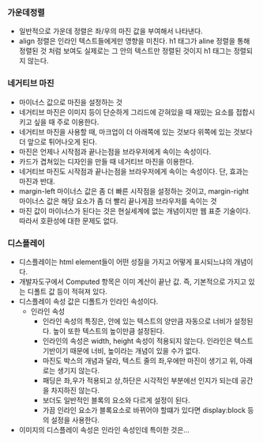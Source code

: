 ### 가운데정렬
- 일반적으로 가운데 정렬은 좌/우의 마진 값을 부여해서 나타낸다.
- align 정렬은 인라인 텍스트들에게만 영향을 미친다. h1 태그가 aline 정렬을 통해
정렬된 것 처럼 보여도 실제로는 그 안의 텍스트만 정렬된 것이지 h1 태그는 정렬되지 않는다.

### 네거티브 마진
- 마이너스 값으로 마진을 설정하는 것
- 네거티브 마진은 이미지 등이 단순하게 그리드에 갇혀있을 때 재밌는 요소를 접합시키고 싶을 때
주로 이용한다.
- 네거티브 마진을 사용할 때, 마크업이 더 아래쪽에 있는 것보다 위쪽에 있는 것보다 더 앞으로 튀어나오게 된다.
- 마진은 언제나 시작점과 끝나는점을 브라우저에게 속이는 속성이다.
- 카드가 겹쳐있는 디자인을 만들 때 네거티브 마진을 이용한다.
- 네거티브 마진도 시작점과 끝나는점을 브라우저에게 속이는 속성이다. 단, 효과는 마진과 반대.
- margin-left 마이너스 값은 좀 더 빠른 시작점을 설정하는 것이고, margin-right 마이너스 값은 해당 요소가 좀 더 빨리 끝나게끔
브라우저를 속이는 것
- 마진 값이 마이너스가 된다는 것은 현실세계에 없는 개념이지만 웹 표준 기술이다. 따라서 호환성에 대한 문제도 없다.

### 디스플레이
- 디스플레이는 html element들이 어떤 성질을 가지고 어떻게 표시되느냐의 개념이다.
- 개발자도구에서 Computed 항목은 이미 계산이 끝난 값. 즉, 기본적으로 가지고 있는 디폴트 값 등이 적혀져 있다.
- 디스플레이 속성 값은 디폴트가 인라인 속성이다.
  - 인라인 속성
    - 인라인 속성의 특징은, 안에 있는 텍스트의 양만큼 자동으로 너비가 설정된다. 높이 또한 텍스트의 높이만큼 설정된다.
    - 인라인의 속성은 width, height 속성이 적용되지 않는다. 인라인은 텍스트 기반이기 때문에 너비, 높이라는 개념이 있을 수가 없다.
    - 마진도 박스의 개념과 달라, 텍스트 줄의 좌,우에만 마진이 생기고 위, 아래로는 생기지 않는다.
    - 패딩은 좌,우가 적용되고 상,하단은 시각적인 부분에선 인지가 되는데 공간을 차지하진 않는다.
    - 보더도 일반적인 블록의 요소와 다르게 설정이 된다.
    - 가끔 인라인 요소가 블록요소로 바뀌어야 할떄가 있다면 display:block 등의 설정을 사용한다.
- 이미지의 디스플레이 속성은 인라인 속성인데 특이한 것은...
